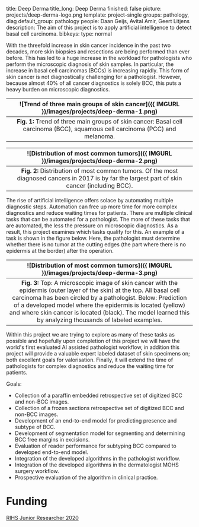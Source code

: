 title: Deep Derma
title_long: Deep Derma
finished: false
picture: projects/deep-derma-logo.png
template: project-single
groups: pathology, diag 
default_group: pathology
people: Daan Geijs,	Avital Amir, Geert Litjens
description: The aim of this project is to apply artificial intelligence to detect basal cell carcinoma. 
bibkeys: 
type: normal

With the threefold increase in skin cancer incidence in the past two decades, more skin biopsies and resections are being performed than ever before. This has led to a huge increase in the workload for pathologists who perform the microscopic diagnosis of skin samples. In particular, the increase in basal cell carcinomas (BCCs) is increasing rapidly. 
This form of skin cancer is not diagnostically challenging for a pathologist. However, because almost 40% of all cancer diagnostics is solely BCC, this puts a heavy burden on microscopic diagnostics. 

| ![Trend of three main groups of skin cancer]({{ IMGURL }}/images/projects/deep-derma-1.png) |
|:--:|
| <b>Fig. 1: </b> Trend of three main groups of skin cancer: Basal cell carcinoma (BCC), squamous cell carcinoma (PCC) and melanoma.|

| ![Distribution of most common tumors]({{ IMGURL }}/images/projects/deep-derma-2.png) |
|:--:|
| <b>Fig. 2: </b> Distribution of most common tumors. Of the most diagnosed cancers in 2017 is by far the largest part of skin cancer (including BCC).|

The rise of artificial intelligence offers solace by automating multiple diagnostic steps. Automation can free up more time for more complex diagnostics and reduce waiting times for patients.
There are multiple clinical tasks that can be automated for a pathologist. The more of these tasks that are automated, the less the pressure on microscopic diagnostics. As a result, this project examines which tasks qualify for this.
An example of a task is shown in the figure below. Here, the pathologist must determine whether there is no tumor at the cutting edges (the part where there is no epidermis at the border) after the operation. 

| ![Distribution of most common tumors]({{ IMGURL }}/images/projects/deep-derma-3.png) |
|:--:|
| <b>Fig. 3: </b> Top: A microscopic image of skin cancer with the epidermis (outer layer of the skin) at the top. All basal cell carcinoma has been circled by a pathologist. Below: Prediction of a developed model where the epidermis is located (yellow) and where skin cancer is located (black). The model learned this by analyzing thousands of labeled examples.|

Within this project we are trying to explore as many of these tasks as possible and hopefully upon completion of this project we will have the world's first evaluated AI assisted pathologist workflow, in addition this project will provide a valuable expert labeled dataset of skin specimens on; both excellent goals for valorisation. Finally, it will extend the time of pathologists for complex diagnostics and reduce the waiting time for patients.

Goals:

- Collection of a paraffin embedded retrospective set of digitized BCC and non-BCC images.
- Collection of a frozen sections retrospective set of digitized BCC and non-BCC images.
- Development of an end-to-end model for predicting presence and subtype of BCC.
- Development of segmentation model for segmenting and determining BCC free margins in excisions. 
- Evaluation of reader performance for subtyping BCC compared to developed end-to-end model. 
- Integration of the developed algorithms in the pathologist workflow.
- Integration of the developed algorithms in the dermatologist MOHS surgery workflow.
- Prospective evaluation of the algorithm in clinical practice.

# Funding

[RIHS Junior Researcher 2020](https://www.radboudumc.nl/en/news/2019/call-rihs-junior-researcher-2020)

